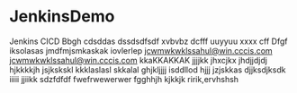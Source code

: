 # JenkinsDemo
Jenkins CICD
Bbgh
cdsddas
dssdsdfsdf
xvbvbz
dcfff
uuyyuu
xxxx
cff
Dfgf
iksolasas
jmdfmjsmkaskak
iovlerlep
jcwmwkwklssahul@win.cccis.com
jcwmwkwklssahul@win.cccis.com
kkaKKAKKAK
jjjjkk
jhxcjkx
jhdjjdjdj
hjkkkkjh
jsjkskskl
kkklaslasl
skkalal
ghjkljjjj
isddllod
hjjj
jzjskkas
djjksdjksdk
iiiii
jjiikk
sdzfdfdf
fwefrwewerwer
fgghhjh
kjkkjk
ririk,ervhshsh
